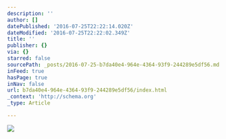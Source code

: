 ```yaml
---
description: ''
author: []
datePublished: '2016-07-25T22:22:14.020Z'
dateModified: '2016-07-25T22:22:02.349Z'
title: ''
publisher: {}
via: {}
starred: false
sourcePath: _posts/2016-07-25-b7da40e4-964e-4364-93f9-244289e5df56.md
inFeed: true
hasPage: true
inNav: false
url: b7da40e4-964e-4364-93f9-244289e5df56/index.html
_context: 'http://schema.org'
_type: Article

---
```

![](https://the-grid-user-content.s3-us-west-2.amazonaws.com/d608984a-28a3-42a7-ad3d-4718c29d480b.png)